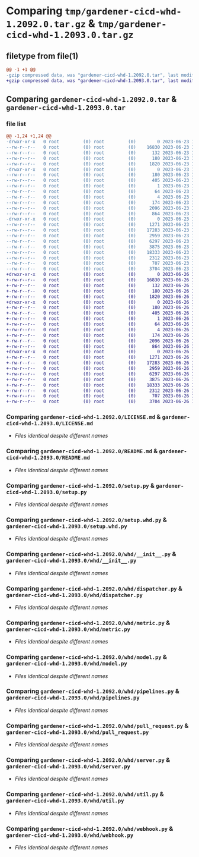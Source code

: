 # Comparing `tmp/gardener-cicd-whd-1.2092.0.tar.gz` & `tmp/gardener-cicd-whd-1.2093.0.tar.gz`

## filetype from file(1)

```diff
@@ -1 +1 @@
-gzip compressed data, was "gardener-cicd-whd-1.2092.0.tar", last modified: Fri Jun 23 15:27:41 2023, max compression
+gzip compressed data, was "gardener-cicd-whd-1.2093.0.tar", last modified: Mon Jun 26 10:10:43 2023, max compression
```

## Comparing `gardener-cicd-whd-1.2092.0.tar` & `gardener-cicd-whd-1.2093.0.tar`

### file list

```diff
@@ -1,24 +1,24 @@
-drwxr-xr-x   0 root         (0) root         (0)        0 2023-06-23 15:27:41.929578 gardener-cicd-whd-1.2092.0/
--rw-r--r--   0 root         (0) root         (0)    16830 2023-06-23 15:26:33.000000 gardener-cicd-whd-1.2092.0/LICENSE.md
--rw-r--r--   0 root         (0) root         (0)      132 2023-06-23 15:26:33.000000 gardener-cicd-whd-1.2092.0/NOTICE.md
--rw-r--r--   0 root         (0) root         (0)      180 2023-06-23 15:27:41.929578 gardener-cicd-whd-1.2092.0/PKG-INFO
--rw-r--r--   0 root         (0) root         (0)     1820 2023-06-23 15:26:33.000000 gardener-cicd-whd-1.2092.0/README.md
-drwxr-xr-x   0 root         (0) root         (0)        0 2023-06-23 15:27:41.929578 gardener-cicd-whd-1.2092.0/gardener_cicd_whd.egg-info/
--rw-r--r--   0 root         (0) root         (0)      180 2023-06-23 15:27:41.000000 gardener-cicd-whd-1.2092.0/gardener_cicd_whd.egg-info/PKG-INFO
--rw-r--r--   0 root         (0) root         (0)      405 2023-06-23 15:27:41.000000 gardener-cicd-whd-1.2092.0/gardener_cicd_whd.egg-info/SOURCES.txt
--rw-r--r--   0 root         (0) root         (0)        1 2023-06-23 15:27:41.000000 gardener-cicd-whd-1.2092.0/gardener_cicd_whd.egg-info/dependency_links.txt
--rw-r--r--   0 root         (0) root         (0)       64 2023-06-23 15:27:41.000000 gardener-cicd-whd-1.2092.0/gardener_cicd_whd.egg-info/requires.txt
--rw-r--r--   0 root         (0) root         (0)        4 2023-06-23 15:27:41.000000 gardener-cicd-whd-1.2092.0/gardener_cicd_whd.egg-info/top_level.txt
--rw-r--r--   0 root         (0) root         (0)      174 2023-06-23 15:27:41.929578 gardener-cicd-whd-1.2092.0/setup.cfg
--rw-r--r--   0 root         (0) root         (0)     2096 2023-06-23 15:26:33.000000 gardener-cicd-whd-1.2092.0/setup.py
--rw-r--r--   0 root         (0) root         (0)      864 2023-06-23 15:26:33.000000 gardener-cicd-whd-1.2092.0/setup.whd.py
-drwxr-xr-x   0 root         (0) root         (0)        0 2023-06-23 15:27:41.929578 gardener-cicd-whd-1.2092.0/whd/
--rw-r--r--   0 root         (0) root         (0)     1271 2023-06-23 15:26:33.000000 gardener-cicd-whd-1.2092.0/whd/__init__.py
--rw-r--r--   0 root         (0) root         (0)    17283 2023-06-23 15:26:33.000000 gardener-cicd-whd-1.2092.0/whd/dispatcher.py
--rw-r--r--   0 root         (0) root         (0)     2959 2023-06-23 15:26:33.000000 gardener-cicd-whd-1.2092.0/whd/metric.py
--rw-r--r--   0 root         (0) root         (0)     6297 2023-06-23 15:26:33.000000 gardener-cicd-whd-1.2092.0/whd/model.py
--rw-r--r--   0 root         (0) root         (0)     3875 2023-06-23 15:26:33.000000 gardener-cicd-whd-1.2092.0/whd/pipelines.py
--rw-r--r--   0 root         (0) root         (0)    18333 2023-06-23 15:26:33.000000 gardener-cicd-whd-1.2092.0/whd/pull_request.py
--rw-r--r--   0 root         (0) root         (0)     2312 2023-06-23 15:26:33.000000 gardener-cicd-whd-1.2092.0/whd/server.py
--rw-r--r--   0 root         (0) root         (0)      707 2023-06-23 15:26:33.000000 gardener-cicd-whd-1.2092.0/whd/util.py
--rw-r--r--   0 root         (0) root         (0)     3704 2023-06-23 15:26:33.000000 gardener-cicd-whd-1.2092.0/whd/webhook.py
+drwxr-xr-x   0 root         (0) root         (0)        0 2023-06-26 10:10:43.222658 gardener-cicd-whd-1.2093.0/
+-rw-r--r--   0 root         (0) root         (0)    16830 2023-06-26 10:09:52.000000 gardener-cicd-whd-1.2093.0/LICENSE.md
+-rw-r--r--   0 root         (0) root         (0)      132 2023-06-26 10:09:52.000000 gardener-cicd-whd-1.2093.0/NOTICE.md
+-rw-r--r--   0 root         (0) root         (0)      180 2023-06-26 10:10:43.222658 gardener-cicd-whd-1.2093.0/PKG-INFO
+-rw-r--r--   0 root         (0) root         (0)     1820 2023-06-26 10:09:52.000000 gardener-cicd-whd-1.2093.0/README.md
+drwxr-xr-x   0 root         (0) root         (0)        0 2023-06-26 10:10:43.222658 gardener-cicd-whd-1.2093.0/gardener_cicd_whd.egg-info/
+-rw-r--r--   0 root         (0) root         (0)      180 2023-06-26 10:10:43.000000 gardener-cicd-whd-1.2093.0/gardener_cicd_whd.egg-info/PKG-INFO
+-rw-r--r--   0 root         (0) root         (0)      405 2023-06-26 10:10:43.000000 gardener-cicd-whd-1.2093.0/gardener_cicd_whd.egg-info/SOURCES.txt
+-rw-r--r--   0 root         (0) root         (0)        1 2023-06-26 10:10:43.000000 gardener-cicd-whd-1.2093.0/gardener_cicd_whd.egg-info/dependency_links.txt
+-rw-r--r--   0 root         (0) root         (0)       64 2023-06-26 10:10:43.000000 gardener-cicd-whd-1.2093.0/gardener_cicd_whd.egg-info/requires.txt
+-rw-r--r--   0 root         (0) root         (0)        4 2023-06-26 10:10:43.000000 gardener-cicd-whd-1.2093.0/gardener_cicd_whd.egg-info/top_level.txt
+-rw-r--r--   0 root         (0) root         (0)      174 2023-06-26 10:10:43.222658 gardener-cicd-whd-1.2093.0/setup.cfg
+-rw-r--r--   0 root         (0) root         (0)     2096 2023-06-26 10:09:52.000000 gardener-cicd-whd-1.2093.0/setup.py
+-rw-r--r--   0 root         (0) root         (0)      864 2023-06-26 10:09:52.000000 gardener-cicd-whd-1.2093.0/setup.whd.py
+drwxr-xr-x   0 root         (0) root         (0)        0 2023-06-26 10:10:43.222658 gardener-cicd-whd-1.2093.0/whd/
+-rw-r--r--   0 root         (0) root         (0)     1271 2023-06-26 10:09:52.000000 gardener-cicd-whd-1.2093.0/whd/__init__.py
+-rw-r--r--   0 root         (0) root         (0)    17283 2023-06-26 10:09:52.000000 gardener-cicd-whd-1.2093.0/whd/dispatcher.py
+-rw-r--r--   0 root         (0) root         (0)     2959 2023-06-26 10:09:52.000000 gardener-cicd-whd-1.2093.0/whd/metric.py
+-rw-r--r--   0 root         (0) root         (0)     6297 2023-06-26 10:09:52.000000 gardener-cicd-whd-1.2093.0/whd/model.py
+-rw-r--r--   0 root         (0) root         (0)     3875 2023-06-26 10:09:52.000000 gardener-cicd-whd-1.2093.0/whd/pipelines.py
+-rw-r--r--   0 root         (0) root         (0)    18333 2023-06-26 10:09:52.000000 gardener-cicd-whd-1.2093.0/whd/pull_request.py
+-rw-r--r--   0 root         (0) root         (0)     2312 2023-06-26 10:09:52.000000 gardener-cicd-whd-1.2093.0/whd/server.py
+-rw-r--r--   0 root         (0) root         (0)      707 2023-06-26 10:09:52.000000 gardener-cicd-whd-1.2093.0/whd/util.py
+-rw-r--r--   0 root         (0) root         (0)     3704 2023-06-26 10:09:52.000000 gardener-cicd-whd-1.2093.0/whd/webhook.py
```

### Comparing `gardener-cicd-whd-1.2092.0/LICENSE.md` & `gardener-cicd-whd-1.2093.0/LICENSE.md`

 * *Files identical despite different names*

### Comparing `gardener-cicd-whd-1.2092.0/README.md` & `gardener-cicd-whd-1.2093.0/README.md`

 * *Files identical despite different names*

### Comparing `gardener-cicd-whd-1.2092.0/setup.py` & `gardener-cicd-whd-1.2093.0/setup.py`

 * *Files identical despite different names*

### Comparing `gardener-cicd-whd-1.2092.0/setup.whd.py` & `gardener-cicd-whd-1.2093.0/setup.whd.py`

 * *Files identical despite different names*

### Comparing `gardener-cicd-whd-1.2092.0/whd/__init__.py` & `gardener-cicd-whd-1.2093.0/whd/__init__.py`

 * *Files identical despite different names*

### Comparing `gardener-cicd-whd-1.2092.0/whd/dispatcher.py` & `gardener-cicd-whd-1.2093.0/whd/dispatcher.py`

 * *Files identical despite different names*

### Comparing `gardener-cicd-whd-1.2092.0/whd/metric.py` & `gardener-cicd-whd-1.2093.0/whd/metric.py`

 * *Files identical despite different names*

### Comparing `gardener-cicd-whd-1.2092.0/whd/model.py` & `gardener-cicd-whd-1.2093.0/whd/model.py`

 * *Files identical despite different names*

### Comparing `gardener-cicd-whd-1.2092.0/whd/pipelines.py` & `gardener-cicd-whd-1.2093.0/whd/pipelines.py`

 * *Files identical despite different names*

### Comparing `gardener-cicd-whd-1.2092.0/whd/pull_request.py` & `gardener-cicd-whd-1.2093.0/whd/pull_request.py`

 * *Files identical despite different names*

### Comparing `gardener-cicd-whd-1.2092.0/whd/server.py` & `gardener-cicd-whd-1.2093.0/whd/server.py`

 * *Files identical despite different names*

### Comparing `gardener-cicd-whd-1.2092.0/whd/util.py` & `gardener-cicd-whd-1.2093.0/whd/util.py`

 * *Files identical despite different names*

### Comparing `gardener-cicd-whd-1.2092.0/whd/webhook.py` & `gardener-cicd-whd-1.2093.0/whd/webhook.py`

 * *Files identical despite different names*

